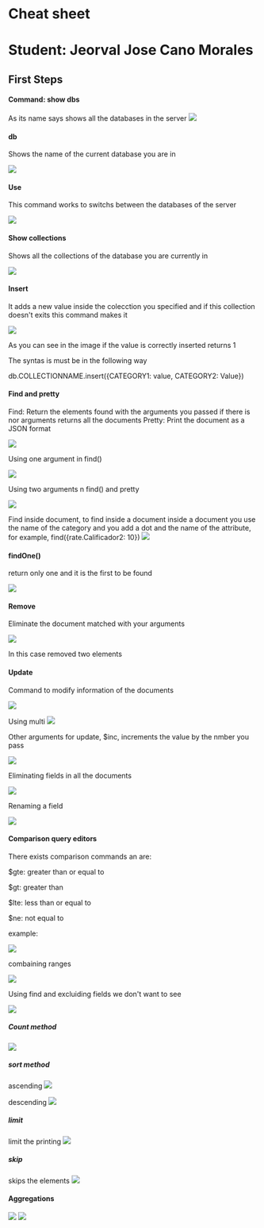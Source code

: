 # Cheat sheet


# Student: Jeorval Jose Cano Morales

## First Steps

#### Command: show dbs


As its name says shows all the databases in the server
<img src = imagenes/showdbs.jpg>

#### db


Shows the name of the current database you are in



<img src = imagenes/db.jpg>

#### Use


This command works to switchs between the databases of the server


<img src = imagenes/switch.jpg>

#### Show collections 


Shows all the collections of the database you are currently in


<img src = imagenes/colllections.jpg>

#### Insert


It adds a new value inside the colecction you specified and if this collection doesn't exits this command makes it 


<img src = imagenes/insert.jpg>


As you can see in the image if the value is correctly inserted returns 1



The syntas is must be in the following way


db.COLLECTIONNAME.insert({CATEGORY1: value, CATEGORY2: Value})

#### Find and pretty



Find: Return the elements found with the arguments you passed if there is nor arguments returns all the documents
Pretty: Print the document as a JSON format

<img src = imagenes/find.jpg>


Using one argument in find()


<img src = imagenes/find2.jpg>



Using two arguments n find() and pretty


<img src = imagenes/findpretty.jpg>



Find inside document, to find inside a document inside a document you use the name of the category and you add a dot and the name of the attribute, for example, find({rate.Calificador2: 10})
<img src = imagenes/find3.jpg>


#### findOne()


return only one and it is the first to be found



<img src = imagenes/findone.jpg>

#### Remove


Eliminate the document matched with your arguments


<img src = imagenes/remove.jpg>


In this case removed two elements

#### Update 


Command to modify information of the documents


<img src = imagenes/update.jpg>


Using multi
<img src = imagenes/updatemulti.jpg>


Other arguments for update, $inc, increments the value by the nmber you pass


<img src = imagenes/updateinc.jpg>


Eliminating fields in all the documents


<img src = imagenes/unset.jpg>



Renaming a field


<img src = imagenes/rename.jpg>

#### Comparison query editors


There exists comparison commands an are:


$gte: greater than or equal to


$gt: greater than


$lte: less than or equal to


$ne: not equal to


example: 



<img src = imagenes/lt.jpg>


combaining ranges


<img src = imagenes/combaining.jpg>



Using find and excluiding fields we don't want to see



<img src = imagenes/findes.jpg>



##### Count method


<img src = imagenes/count.jpg>

##### sort method


ascending
<img src = imagenes/ascending.jpg>


descending
<img src = imagenes/descending.jpg>

##### limit
limit the printing
<img src = imagenes/limit.jpg>


##### skip
skips the elements 
<img src = imagenes/skip.jpg>

#### Aggregations


<img src = imagenes/group.jpg>


<img src = imagenes/totalsum.jpg>
